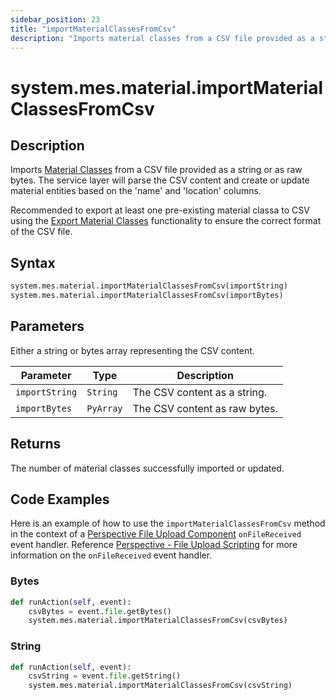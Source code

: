 ```yaml
---
sidebar_position: 23
title: "importMaterialClassesFromCsv"
description: "Imports material classes from a CSV file provided as a string or as raw bytes"
---
```


# system.mes.material.importMaterialClassesFromCsv

## Description

Imports [Material Classes](../../data-model/material-model/material-class) from a CSV file provided as a string or as raw bytes. 
The service layer will parse the CSV content and create or update material entities based on the 'name' and 'location' 
columns.

Recommended to export at least one pre-existing material classa  to CSV using the [Export Material Classes](export-material-classes-as-csv.md)
functionality to ensure the correct format of the CSV file.

## Syntax

```python
system.mes.material.importMaterialClassesFromCsv(importString)
system.mes.material.importMaterialClassesFromCsv(importBytes)
```

## Parameters

Either a string or bytes array representing the CSV content. 

| Parameter          | Type     | Description                                                   |
| ------------------ |----------| ------------------------------------------------------------- |
| `importString`     | `String` | The CSV content as a string.                                  |
| `importBytes`      | `PyArray` | The CSV content as raw bytes.                                 |

## Returns

The number of material classes successfully imported or updated.

## Code Examples

Here is an example of how to use the `importMaterialClassesFromCsv` method in the context of a [Perspective File Upload Component](https://www.docs.inductiveautomation.com/docs/8.1/appendix/components/perspective-components/perspective-input-palette/perspective-file-upload)
`onFileReceived` event handler. Reference [Perspective - File Upload Scripting](https://www.docs.inductiveautomation.com/docs/8.1/appendix/components/perspective-components/perspective-input-palette/perspective-file-upload/perspective-file-upload-scripting)
for more information on the `onFileReceived` event handler.

### Bytes
```python
def runAction(self, event):
	csvBytes = event.file.getBytes()
	system.mes.material.importMaterialClassesFromCsv(csvBytes)
```

### String
```python
def runAction(self, event):
	csvString = event.file.getString()
	system.mes.material.importMaterialClassesFromCsv(csvString)
```
